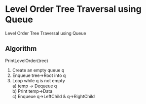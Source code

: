 # Level Order Tree Traversal using Queue
Level Order Tree Traversal using Queue

## Algorithm
PrintLevelOrder(tree)
1) Create an empty queue q
2) Enqueue tree->Root into q
3) Loop while q is not empty<br/>
    a) temp -> Dequeue q <br/>
    b) Print temp->Data<br/>
    c) Enqueue q->LeftChild & q->RightChild<br/>
